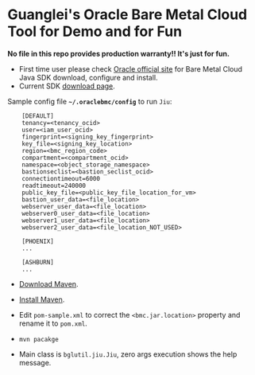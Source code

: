 # Guanglei's Oracle Bare Metal Cloud Tool for Demo and for Fun #

**No file in this repo provides production warranty!! It's just for fun.**

+ First time user please check [Oracle official site](https://docs.us-phoenix-1.oraclecloud.com/Content/API/SDKDocs/javasdk.htm) for Bare Metal Cloud Java SDK download, configure and install.
+ Current SDK [download page](https://github.com/oracle/bmcs-java-sdk/releases).

Sample config file **`~/.oraclebmc/config`** to run `Jiu`:

		[DEFAULT]
		tenancy=<tenancy_ocid>
		user=<iam_user_ocid>
		fingerprint=<signing_key_fingerprint>
		key_file=<signing_key_location>
		region=<bmc_region_code>
		compartment=<compartment_ocid>
		namespace=<object_storage_namespace>
		bastionseclist=<bastion_seclist_ocid>
		connectiontimeout=6000
		readtimeout=240000
		public_key_file=<public_key_file_location_for_vm>
		bastion_user_data=<file_location>
		webserver_user_data=<file_location>
		webserver0_user_data=<file_location>
		webserver1_user_data=<file_location>
		webserver2_user_data=<file_location_NOT_USED>

		[PHOENIX]
		...

		[ASHBURN]
		...

+ [Download Maven](https://maven.apache.org/download.cgi).

+ [Install Maven](https://maven.apache.org/install.html).  

+ Edit `pom-sample.xml` to correct the `<bmc.jar.location>` property and rename it to `pom.xml`.

+ `mvn pacakge`

+ Main class is `bglutil.jiu.Jiu`, zero args execution shows the help message.
